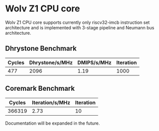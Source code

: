 # Wolv Z1 CPU core #

Wolv Z1 CPU core supports currently only riscv32-imcb instruction set architecture and is implemented with 3-stage pipeline and Neumann bus architecture.

## Dhrystone Benchmark ##
| Cycles | Dhrystone/s/MHz | DMIPS/s/MHz | Iteration |
| ------ | --------------- | ----------- | --------- |
|    477 |            2096 |        1.19 |      1000 |

## Coremark Benchmark ##
| Cycles | Iteration/s/MHz | Iteration |
| ------ | --------------- | --------- |
| 366319 |            2.73 |        10 |

Documentation will be expanded in the future.
